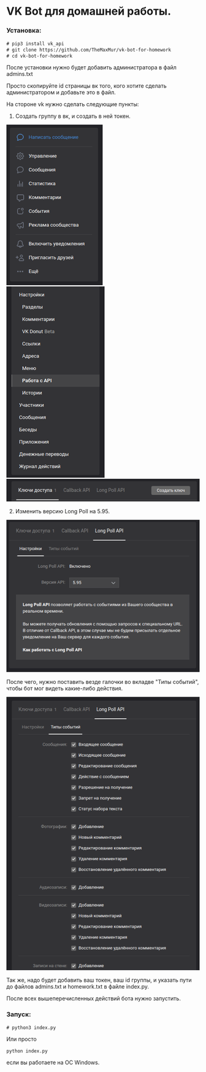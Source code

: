 # VK Bot для домашней работы.

### Установка:

```
# pip3 install vk_api
# git clone https://github.com/TheMaxMur/vk-bot-for-homework
# cd vk-bot-for-homework
```
После установки нужно будет добавить администратора в файл admins.txt

Просто скопируйте id страницы вк того, кого хотите сделать администратором и добавьте это в файл.

На стороне vk нужно сделать следующие пункты:

1) Создать группу в вк, и создать в ней токен.

![управление](images/adm.png)
![ключ](images/api.png)
![создание](images/key.png)

2) Изменить версию Long Poll на 5.95.

![лонгполл](images/longpull.png)

После чего, нужно поставить везде галочки во вкладве "Типы событий", чтобы бот мог видеть какие-либо действия.

![события](images/events.png)

Так же, надо будет добавить ваш токен, ваш id группы, и указать пути до файлов admins.txt и homework.txt в файле index.py.

После всех вышеперечисленных действий бота нужно запустить.

### Запуск:

```
# python3 index.py
```

Или просто 

``` 
python index.py
```

если вы работаете на ОС Windows.
